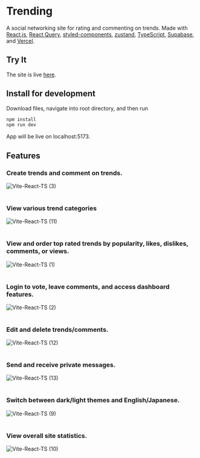 # Trending
A social networking site for rating and commenting on trends. Made with [React.js](https://react.dev/), [React Query](https://tanstack.com/query/v3/), [styled-components](https://www.npmjs.com/package/styled-components), [zustand](https://www.npmjs.com/package/zustand), [TypeScript](https://www.typescriptlang.org/), [Supabase](https://supabase.com/), and [Vercel](https://vercel.com/). <br>

## Try It
The site is live [here](https://trending-jade.vercel.app/).

## Install for development
Download files, navigate into root directory, and then run <br>
```bash
npm install
npm run dev 
```
App will be live on localhost:5173.

## Features
### Create trends and comment on trends.
![Vite-React-TS (3)](https://github.com/katsup07/trending-website/assets/90941888/a1237b58-2afd-454f-911c-77e5dda17ee2)
<br>
<br>
### View various trend categories
![Vite-React-TS (11)](https://github.com/katsup07/trending-website/assets/90941888/d94366be-8b9f-4730-997c-fcf3eb079ccc)
<br>
<br>
### View and order top rated trends by popularity, likes, dislikes, comments, or views.
![Vite-React-TS (1)](https://github.com/katsup07/trending-website/assets/90941888/0135ef5c-489f-4c7f-ba88-8df6f1d3d185)
<br>
<br>
### Login to vote, leave comments, and access dashboard features.
![Vite-React-TS (2)](https://github.com/katsup07/trending-website/assets/90941888/5413a40e-ccaa-4305-88f1-0e32c27222de)
<br>
<br>
### Edit and delete trends/comments.
![Vite-React-TS (12)](https://github.com/katsup07/trending-website/assets/90941888/613a8454-6f12-414e-ae5b-e13e0d056693)
<br>
<br>
### Send and receive private messages.
![Vite-React-TS (13)](https://github.com/katsup07/trending-website/assets/90941888/36a3387c-0718-474a-8885-64586bb3d092)
<br>
<br>
### Switch between dark/light themes and English/Japanese.
![Vite-React-TS (9)](https://github.com/katsup07/trending-website/assets/90941888/8f18654a-d7ef-4c3c-98e1-164f1aa304a6)
<br>
<br>
### View overall site statistics.
![Vite-React-TS (10)](https://github.com/katsup07/trending-website/assets/90941888/9db8c80e-87f0-43aa-8b27-040f38671be0)
<br>
<br>





